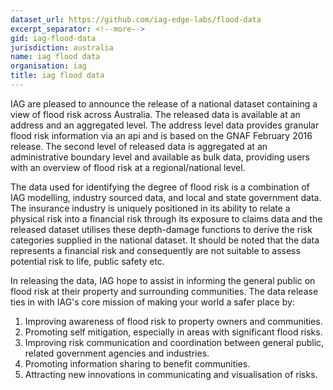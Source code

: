 ```yaml
---
dataset_url: https://github.com/iag-edge-labs/flood-data
excerpt_separator: <!--more-->
gid: iag-flood-data
jurisdiction: australia
name: iag flood data
organisation: iag
title: iag flood data
---
```


IAG are pleased to announce the release of a national dataset containing a view of flood risk across Australia. The released data is available at an address and an aggregated level. The address level data provides granular flood risk information via an api and is based on the GNAF February 2016 release.  The second level of released data is aggregated at an administrative boundary level and available as bulk data, providing users with an overview of flood risk at a regional/national level.

<!--more-->

The data used for identifying the degree of flood risk is a combination of IAG modelling, industry sourced data, and local and state government data. The insurance industry is uniquely positioned in its ability to relate a physical risk into a financial risk through its exposure to claims data and the released dataset utilises these depth-damage functions to derive the risk categories supplied in the national dataset. It should be noted that the data represents a financial risk and consequently are not suitable to assess potential risk to life, public safety etc.

In releasing the data, IAG hope to assist in informing the general public on flood risk at their property and surrounding communities. The data release ties in with IAG's core mission of making your world a safer place by:
1.	Improving awareness of flood risk to property owners and communities.
2.	Promoting self mitigation, especially in areas with significant flood risks.
3.	Improving risk communication and coordination between general public, related government agencies and industries.
4.	Promoting information sharing to benefit communities.
5.	Attracting new innovations in communicating and visualisation of risks.